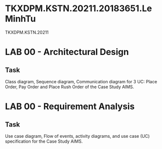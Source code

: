 # TKXDPM.KSTN.20211.20183651.LeMinhTu
TKXDPM.KSTN.20211
# LAB 00 - Architectural Design
## Task
Class diagram, Sequence diagram, Communication diagram for 3 UC: Place Order, Pay Order and Place Rush Order of the Case Study AIMS.

# LAB 00 - Requirement	Analysis
## Task
Use	case	diagram, Flow	of	events,	activity	diagrams, and	use	case (UC) specification for the Case Study AIMS.
